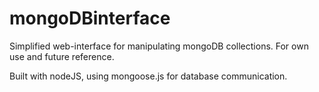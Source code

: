 # mongoDBinterface
Simplified web-interface for manipulating mongoDB collections. For own use and future reference.

Built with nodeJS, using mongoose.js for database communication.
